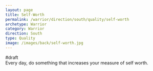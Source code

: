 ```yaml
---
layout: page
title: Self-Worth
permalink: /warrior/direction/south/quality/self-worth
archetype: Warrior
category: Warrior
direction: South
type: Quality
image: /images/back/self-worth.jpg
---
```

#draft   
Every day, do something that increases your measure of self worth. 
